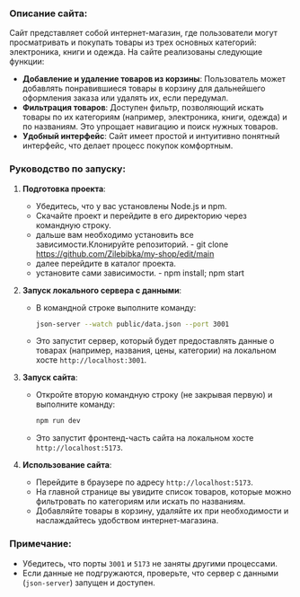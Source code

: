 ### Описание сайта:
Сайт представляет собой интернет-магазин, где пользователи могут просматривать и покупать товары из трех основных категорий: электроника, книги и одежда. На сайте реализованы следующие функции:

- **Добавление и удаление товаров из корзины**: Пользователь может добавлять понравившиеся товары в корзину для дальнейшего оформления заказа или удалять их, если передумал.
- **Фильтрация товаров**: Доступен фильтр, позволяющий искать товары по их категориям (например, электроника, книги, одежда) и по названиям. Это упрощает навигацию и поиск нужных товаров.
- **Удобный интерфейс**: Сайт имеет простой и интуитивно понятный интерфейс, что делает процесс покупок комфортным.

### Руководство по запуску:

1. **Подготовка проекта**:
   - Убедитесь, что у вас установлены Node.js и npm.
   - Скачайте проект и перейдите в его директорию через командную строку.
   - дальше вам необходимо установить все зависимости.Клонируйте репозиторий. - git clone https://github.com/Zilebibka/my-shop/edit/main
   - далее перейдите в каталог проекта.
   - установите сами зависимости. - npm install; npm start

2. **Запуск локального сервера с данными**:
   - В командной строке выполните команду:
     ```bash
     json-server --watch public/data.json --port 3001
     ```
   - Это запустит сервер, который будет предоставлять данные о товарах (например, названия, цены, категории) на локальном хосте `http://localhost:3001`.

3. **Запуск сайта**:
   - Откройте вторую командную строку (не закрывая первую) и выполните команду:
     ```bash
     npm run dev
     ```
   - Это запустит фронтенд-часть сайта на локальном хосте `http://localhost:5173`.

4. **Использование сайта**:
   - Перейдите в браузере по адресу `http://localhost:5173`.
   - На главной странице вы увидите список товаров, которые можно фильтровать по категориям или искать по названиям.
   - Добавляйте товары в корзину, удаляйте их при необходимости и наслаждайтесь удобством интернет-магазина.

### Примечание:
- Убедитесь, что порты `3001` и `5173` не заняты другими процессами.
- Если данные не подгружаются, проверьте, что сервер с данными (`json-server`) запущен и доступен.
